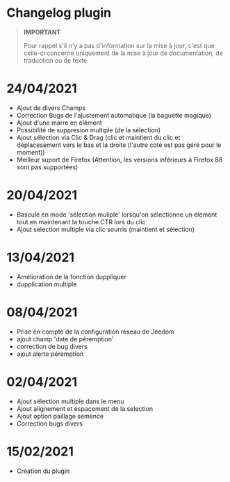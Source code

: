 # Changelog plugin 

>**IMPORTANT**
>
>Pour rappel s'il n'y a pas d'information sur la mise à jour, c'est que celle-ci concerne uniquement de la mise à jour de documentation, de traduction ou de texte.


# 24/04/2021

- Ajout de divers Champs
- Correction Bugs de l'ajustement automatique (la baguette magique)
- Ajout d'une marre en élément
- Possibilité de suppresion multiple (de la sélection)
- Ajout sélection via Clic & Drag (clic et maintient du clic et déplacesement vers le bas et la droite (l'autre coté est pas géré pour le moment))
- Meilleur suport de Firefox (Attention, les versions inférieurs à Firefox 88 sont pas supportées)

# 20/04/2021

- Bascule en mode 'sélection muliple' lorsqu'on sélectionne un élément tout en maintenant la touche CTR lors du clic
- Ajout selection multiple via clic sourris (maintient et sélection)

# 13/04/2021

- Amélioration de la fonction duppliquer
- dupplication multiple

# 08/04/2021

- Prise en compte de la configuration réseau de Jeedom
- ajout champ 'date de péremption'
- correction de bug divers
- ajout alerte péremption

# 02/04/2021

- Ajout sélection multiple dans le menu
- Ajout alignement et espacement de la selection
- Ajout option paillage semence
- Correction bugs divers

# 15/02/2021

- Création du plugin
